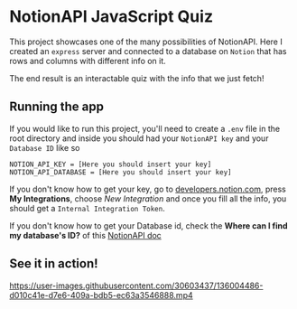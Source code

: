 # NotionAPI JavaScript Quiz

This project showcases one of the many possibilities of NotionAPI.
Here I created an `express` server and connected to a database on `Notion` that has rows and columns with different info on it.

The end result is an interactable quiz with the info that we just fetch!

## Running the app

If you would like to run this project, you'll need to create a `.env` file in the root directory and inside you should had your `NotionAPI key` and your `Database ID` like so

```
NOTION_API_KEY = [Here you should insert your key]
NOTION_API_DATABASE = [Here you should insert your key]
```

If you don't know how to get your key, go to [developers.notion.com](https://developers.notion.com/), press **My Integrations**, choose _New Integration_ and once you fill all the info, you should get a `Internal Integration Token`.

If you don't know how to get your Database id, check the **Where can I find my database's ID?** of this [NotionAPI doc](https://developers.notion.com/docs/working-with-databases)

## See it in action!

https://user-images.githubusercontent.com/30603437/136004486-d010c41e-d7e6-409a-bdb5-ec63a3546888.mp4
